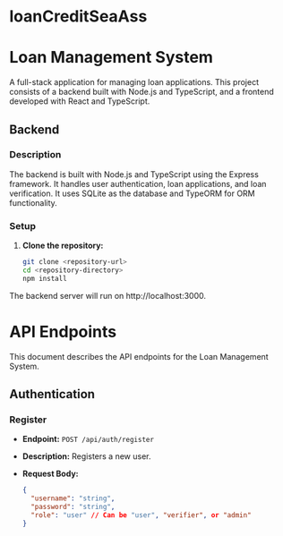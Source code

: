 # loanCreditSeaAss
# Loan Management System

A full-stack application for managing loan applications. This project consists of a backend built with Node.js and TypeScript, and a frontend developed with React and TypeScript.

## Backend

### Description

The backend is built with Node.js and TypeScript using the Express framework. It handles user authentication, loan applications, and loan verification. It uses SQLite as the database and TypeORM for ORM functionality.

### Setup

1. **Clone the repository:**

   ```bash
   git clone <repository-url>
   cd <repository-directory>
   npm install
The backend server will run on http://localhost:3000.
# API Endpoints

This document describes the API endpoints for the Loan Management System.

## Authentication

### Register

- **Endpoint:** `POST /api/auth/register`
- **Description:** Registers a new user.
- **Request Body:**

  ```json
  {
    "username": "string",
    "password": "string",
    "role": "user" // Can be "user", "verifier", or "admin"
  }

